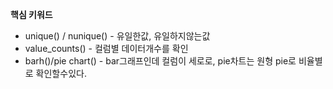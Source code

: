 

**핵심 키워드**
- unique() / nunique()  - 유일한값, 유일하지않는값
- value_counts()  - 컬럼별 데이터개수를 확인
- barh()/pie chart() - bar그래프인데 컬럼이 세로로, pie차트는 원형 pie로 비율별로 확인할수있다.


